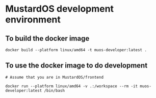 
# MustardOS development environment

## To build the docker image

```
docker build --platform linux/amd64 -t muos-developer:latest .
```

## To use the docker image to do development

```
# Assume that you are in MustardOS/frontend

docker run --platform linux/amd64 -v .:/workspace --rm -it muos-developer:latest /bin/bash
```



